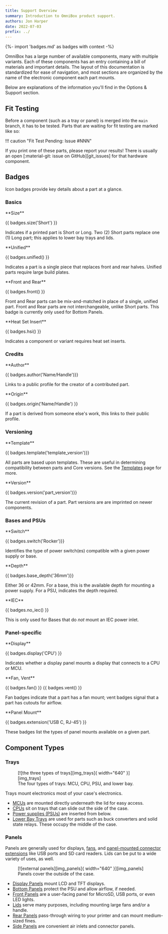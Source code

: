 ```yaml
---
title: Support Overview
summary: Introduction to OmniBox product support.
authors: Jon Harper
date: 2022-07-03
prefix: ../
---
```


{%- import 'badges.md' as badges with context -%}


OmniBox has a large number of available components, many with multiple variants. Each of these components has an entry
containing a bill of materials and important details. The layout of this documentation is standardized for ease of
navigation, and most sections are organized by the name of the electronic component each part mounts.

Below are explanations of the information you'll find in the Options & Support section.

## Fit Testing

Before a component (such as a tray or panel) is merged into the `main` branch, it has to be tested. Parts
that are waiting for fit testing are marked like so:

!!! caution "Fit Test Pending: Issue #NNN"

If you print one of these parts, please report your results! There is usually an open [:material-git: issue on GitHub][git_issues] for that hardware component.

## Badges

Icon badges provide key details about a part at a glance.

### Basics

<div markdown class="grid">
<div markdown class="card">
**Size**

{{ badges.size('Short') }}

Indicates if a printed part is Short or Long. Two (2) Short parts replace one (1) Long part; this applies to lower bay
trays and lids.
</div>
<div markdown class="card">
**Unified**

{{ badges.unified() }}

Indicates a part is a single piece that replaces front and rear halves. Unified parts require large build plates.
</div>
<div markdown class="card">
**Front and Rear**

{{ badges.front() }}

Front and Rear parts can be mix-and-matched in place of a single, unified part. Front and Rear parts are not
interchangeable, unlike Short parts. This badge is currently only used for Bottom Panels.
</div>
<div markdown class="card">
**Heat Set Insert**

{{ badges.hsi() }}

Indicates a component or variant requires heat set inserts.
</div>
</div>

### Credits

<div markdown class="grid">
<div markdown class="card">
**Author**

{{ badges.author('Name/Handle')}}

Links to a public profile for the creator of a contributed part.
</div>
<div markdown class="card">
**Origin**

{{ badges.origin('Name/Handle') }}

If a part is derived from someone else's work, this links to their public profile.
</div>
</div>

### Versioning

<div markdown class="grid">
<div markdown class="card">
**Template**

{{ badges.template('template_version')}}

All parts are based upon templates. These are useful in determining compatibility between parts and Core versions.
See the [Templates][templates] page for more.
</div>
<div markdown class="card">
**Version**

{{ badges.version('part_version')}}

The current revision of a part. Part versions are are imprinted on newer components.
</div>
</div>

### Bases and PSUs

<div markdown class="grid">
<div markdown class="card">
**Switch**

{{ badges.switch('Rocker')}}

Identifies the type of power switch(es) compatible with a given power supply or base.
</div>
<div markdown class="card">
**Depth**

{{ badges.base_depth('36mm')}}

Either 36 or 42mm. For a base, this is the available depth for mounting a power supply. For a PSU, indicates the
depth required.
</div>
<div markdown class="card">
**IEC**

{{ badges.no_iec() }}

This is only used for Bases that do *not* mount an IEC power inlet.
</div>
</div>

### Panel-specific

<div markdown class="grid">
<div markdown class="card">
**Display**

{{ badges.display('CPU') }}

Indicates whether a display panel mounts a display that connects to a CPU or MCU.
</div>
<div markdown class="card">
**Fan, Vent**

{{ badges.fan() }} {{ badges.vent() }}

Fan badges indicate that a part has a fan mount; vent badges signal that a part has cutouts for airflow.
</div>
<div markdown class="card">
**Panel Mount**

{{ badges.extension('USB C, RJ-45') }}

These badges list the types of panel mounts available on a given part.
</div>
</div>

## Component Types

### Trays

<figure markdown>
  [![the three types of trays][img_trays]{ width="640" }][img_trays]
  <figcaption>The four types of trays: MCU, CPU, PSU, and lower bay.</figcaption>
</figure>

Trays mount electronics most of your case's electronics.

- [MCUs][mcu] are mounted directly underneath the lid for easy access.
- [CPUs][cpu] sit on trays that can slide out the side of the case.
- [Power supplies (PSUs)][psu] are inserted from below.
- [Lower Bay Trays][lower_bay] are used for parts such as buck converters and solid state relays. These occupy the middle of the case.

### Panels

Panels are generally used for displays, [fans][fans], and [panel-mounted connector extensions][panel_mounts] like USB ports and 
SD card readers. Lids can be put to a wide variety of uses, as well.

<figure markdown>
  [![external panels][img_panels]{ width="640" }][img_panels]
  <figcaption>Panels cover the outside of the case.</figcaption>
</figure>

- [Display Panels][display] mount LCD and TFT displays.
- [Bottom Panels][bottom] protect the PSU and allow airflow, if needed.
- [Front Panels][front] are a user-facing panel for MicroSD, USB ports, or even LED lights.
- [Lids][lid] serve many purposes, including mounting large fans and/or a handle.
- [Rear Panels][rear] pass-through wiring to your printer and can mount medium-sized fines.
- [Side Panels][side] are convenient air inlets and connector panels.

[panel_mounts]: panel_mounts.md
[cpu]: cpu.md
[mcu]: mcu.md
[psu]: psu.md
[display]: display.md
[lower_bay]: lower_bay.md
[fans]: fans.md
[tour]: ../tour.md
[front]: front.md
[rear]: rear.md
[side]: side.md
[lid]: lid.md
[bottom]: bottom.md
[templates]: ../upgrade/templates.md
[img_trays]:  ../img/components/trays.webp
[img_panels]:  ../img/components/panels.webp